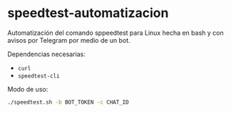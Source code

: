 # speedtest-automatizacion

Automatización del comando sppeedtest para Linux hecha en bash y con avisos por Telegram por medio de un bot.

Dependencias necesarias:

- `curl`
- `speedtest-cli`

Modo de uso:

```bash
./speedtest.sh -b BOT_TOKEN -c CHAT_ID
```
